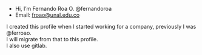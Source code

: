 - Hi, I’m Fernando Roa O. @fernandoroa
- Email: froao@unal.edu.co

I created this profile when I started working for a company, previously I was @ferroao.  
I will migrate from that to this profile.  
I also use gitlab.

<!---
fernandoroa/fernandoroa is a ✨ special ✨ repository because its `README.md` (this file) appears on your GitHub profile.
You can click the Preview link to take a look at your changes.
--->
